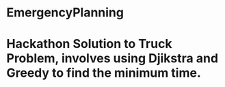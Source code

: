 # EmergencyPlanning
# Hackathon Solution to Truck Problem, involves using Djikstra and Greedy to find the minimum time.
